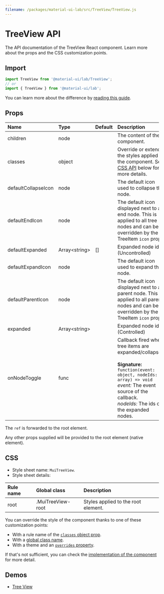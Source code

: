 ```yaml
---
filename: /packages/material-ui-lab/src/TreeView/TreeView.js
---
```


<!--- This documentation is automatically generated, do not try to edit it. -->

# TreeView API

<p class="description">The API documentation of the TreeView React component. Learn more about the props and the CSS customization points.</p>

## Import

```js
import TreeView from '@material-ui/lab/TreeView';
// or
import { TreeView } from '@material-ui/lab';
```

You can learn more about the difference by [reading this guide](/guides/minimizing-bundle-size/).



## Props

| Name | Type | Default | Description |
|:-----|:-----|:--------|:------------|
| <span class="prop-name">children</span> | <span class="prop-type">node</span> |  | The content of the component. |
| <span class="prop-name">classes</span> | <span class="prop-type">object</span> |  | Override or extend the styles applied to the component. See [CSS API](#css) below for more details. |
| <span class="prop-name">defaultCollapseIcon</span> | <span class="prop-type">node</span> |  | The default icon used to collapse the node. |
| <span class="prop-name">defaultEndIcon</span> | <span class="prop-type">node</span> |  | The default icon displayed next to a end node. This is applied to all tree nodes and can be overridden by the TreeItem `icon` prop. |
| <span class="prop-name">defaultExpanded</span> | <span class="prop-type">Array&lt;string&gt;</span> | <span class="prop-default">[]</span> | Expanded node ids. (Uncontrolled) |
| <span class="prop-name">defaultExpandIcon</span> | <span class="prop-type">node</span> |  | The default icon used to expand the node. |
| <span class="prop-name">defaultParentIcon</span> | <span class="prop-type">node</span> |  | The default icon displayed next to a parent node. This is applied to all parent nodes and can be overridden by the TreeItem `icon` prop. |
| <span class="prop-name">expanded</span> | <span class="prop-type">Array&lt;string&gt;</span> |  | Expanded node ids. (Controlled) |
| <span class="prop-name">onNodeToggle</span> | <span class="prop-type">func</span> |  | Callback fired when tree items are expanded/collapsed.<br><br>**Signature:**<br>`function(event: object, nodeIds: array) => void`<br>*event:* The event source of the callback.<br>*nodeIds:* The ids of the expanded nodes. |

The `ref` is forwarded to the root element.

Any other props supplied will be provided to the root element (native element).

## CSS

- Style sheet name: `MuiTreeView`.
- Style sheet details:

| Rule name | Global class | Description |
|:-----|:-------------|:------------|
| <span class="prop-name">root</span> | <span class="prop-name">.MuiTreeView-root</span> | Styles applied to the root element.

You can override the style of the component thanks to one of these customization points:

- With a rule name of the [`classes` object prop](/customization/components/#overriding-styles-with-classes).
- With a [global class name](/customization/components/#overriding-styles-with-global-class-names).
- With a theme and an [`overrides` property](/customization/globals/#css).

If that's not sufficient, you can check the [implementation of the component](https://github.com/mui-org/material-ui/blob/master/packages/material-ui-lab/src/TreeView/TreeView.js) for more detail.

## Demos

- [Tree View](/components/tree-view/)

